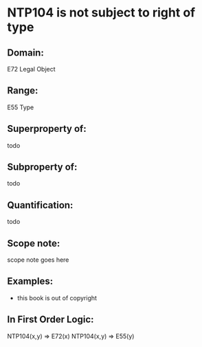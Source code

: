 # NTP104 is not subject to right of type

## Domain: 

E72 Legal Object

## Range: 

E55 Type

## Superproperty of: 

todo

## Subproperty of: 

todo

## Quantification: 

todo

## Scope note: 

scope note goes here

## Examples: 

* this book is out of copyright

## In First Order Logic: 

NTP104(x,y) ⇒ E72(x)
NTP104(x,y) ⇒ E55(y)

